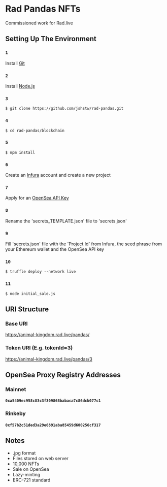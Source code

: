 # Rad Pandas NFTs
Commissioned work for Rad.live

## Setting Up The Environment
### `1`
Install [Git](https://git-scm.com/downloads)
### `2`
Install [Node.js](https://nodejs.org/en/download/)
### `3`
`$ git clone https://github.com/jshstw/rad-pandas.git`
### `4`
`$ cd rad-pandas/blockchain`
### `5`
`$ npm install`
### `6`
Create an [Infura](https://infura.io/) account and create a new project
### `7`
Apply for an [OpenSea API Key](https://docs.opensea.io/reference/request-an-api-key)
### `8`
Rename the 'secrets_TEMPLATE.json' file to 'secrets.json'
### `9`
Fill 'secrets.json' file with the 'Project Id' from Infura, the seed phrase from your Ethereum wallet and the OpenSea API key
### `10`
`$ truffle deploy --network live`
### `11`
`$ node initial_sale.js`

## URI Structure
### Base URI
https://animal-kingdom.rad.live/pandas/
### Token URI (E.g. tokenId=3)
https://animal-kingdom.rad.live/pandas/3

## OpenSea Proxy Registry Addresses
### Mainnet
#### `0xa5409ec958c83c3f309868babaca7c86dcb077c1`
### Rinkeby
#### `0xf57b2c51ded3a29e6891aba85459d600256cf317`

## Notes
- .jpg format
- Files stored on web server
- 10,000 NFTs
- Sale on OpenSea
- Lazy-minting
- ERC-721 standard
